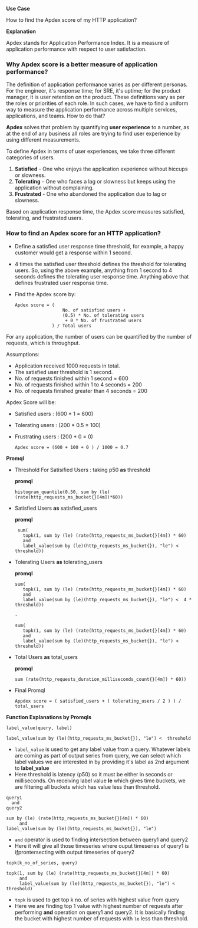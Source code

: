 **Use Case**

How to find the Apdex score of my HTTP application?

**Explanation**

Apdex stands for Application Performance Index. It is a measure of application performance with respect to user satisfaction.

### Why Apdex score is a better measure of application performance?

The definition of application performance varies as per different personas.
For the engineer, it's response time; for SRE, it's uptime; for the product manager, it is user retention on the product.
These definitions vary as per the roles or priorities of each role. In such cases, we have to find a uniform way to measure the application
performance across multiple services, applications, and teams. How to do that?

**Apdex** solves that problem by quantifying **user experience** to a number, as at the end of any business
all roles are trying to find user experience by using different measurements.

To define Apdex in terms of user experiences, we take three different categories of users.
1. **Satisfied** - One who enjoys the application experience without hiccups or slowness.
2. **Tolerating** - One who faces a lag or slowness but keeps using the application without complaining.
3. **Frustrated** - One who abandoned the application due to lag or slowness.

Based on application response time, the Apdex score measures satisfied, tolerating, and frustrated users.

### How to find an Apdex score for an HTTP application?

- Define a satisfied user response time threshold, for example,
a happy customer would get a response within 1 second.

- 4 times the satisfied user threshold defines the threshold for tolerating users. So, using the above example, anything from 1 second to 4 seconds defines the tolerating user response time. Anything above that defines frustrated user response time.

- Find the Apdex score by:

  ```text
  Apdex score = (
                    No. of satisfied users +
                    (0.5) * No. of tolerating users
                     + 0 * No. of frustrated users
                ) / Total users
  ```

For any application, the number of users can be quantified by the number of requests, which is throughput.

Assumptions:
- Application received 1000 requests in total.
- The satisfied user threshold is 1 second.
- No. of requests finished within 1 second = 600
- No. of requests finished within 1 to 4 seconds = 200
- No. of requests finished greater than 4 seconds = 200

Apdex Score will be:

- Satisfied users : (600 * 1 = 600)
- Tolerating users : (200 * 0.5 = 100)
- Frustrating users : (200 * 0 = 0)

  ```
  Apdex score = (600 + 100 + 0 ) / 1000 = 0.7
  ```

**Promql**
- Threshold For Satisified Users : taking p50 **as** threshold
  
  **promql**
  ```
  histogram_quantile(0.50, sum by (le) (rate(http_requests_ms_bucket{}[4m])*60))
  ```
  
- Satisfied Users **as**  satisfied_users
  
  **promql**
  
  ```
   sum(
     topk(1, sum by (le) (rate(http_requests_ms_bucket{}[4m]) * 60)
     and
     label_value(sum by (le)(http_requests_ms_bucket{}), "le") <  threshold))
  ```

- Tolerating Users **as** tolerating_users
  
  **promql**
  
  ```
  sum(
     topk(1, sum by (le) (rate(http_requests_ms_bucket{}[4m]) * 60)
     and
     label_value(sum by (le)(http_requests_ms_bucket{}), "le") <  4 * threshold))

  -

  sum(
     topk(1, sum by (le) (rate(http_requests_ms_bucket{}[4m]) * 60)
     and
     label_value(sum by (le)(http_requests_ms_bucket{}), "le") <  threshold))
  
  ```

- Total Users **as** total_users
  
  **promql**
  
  ```
  sum (rate(http_requests_duration_milliseconds_count{}[4m]) * 60))
  ```  

- Final Promql

  ```
  Appdex score = ( satisfied_users + ( tolerating_users / 2 ) ) / total_users
  ```
  
**Function Explanations by Promqls**
```
label_value(query, label)

label_value(sum by (le)(http_requests_ms_bucket{}), "le") <  threshold
```

- `label_value` is used to get any label value from a query.
  Whatever labels are coming as part of output series from query, we can select which label values we are
  interested in by providing it's label as 2nd argument to **label_value** 
- Here threshold is latency (p50) so it must be either in seconds or milliseconds. On receiving label value
  **le** which gives time buckets, we are filtering all buckets which has value less than threshold.


```
query1
  and
query2

sum by (le) (rate(http_requests_ms_bucket{}[4m]) * 60)
     and
label_value(sum by (le)(http_requests_ms_bucket{}), "le")

```

- `and` operator is used to finding intersection between query1 and query2
- Here it will give all those timeseries where ouput timeseries of query1 is iƒprontersecting with output
  timeseries of query2

```
topk(k_no_of_series, query)

topk(1, sum by (le) (rate(http_requests_ms_bucket{}[4m]) * 60)
     and
     label_value(sum by (le)(http_requests_ms_bucket{}), "le") <  threshold)
```

- `topk` is used to get top k no. of series with highest value from query
- Here we are finding top 1 value with highest number of requests after performing **and** operation on
   query1 and query2. It is basically finding the bucket with highest number of requests with `le` less than 
   threshold.

